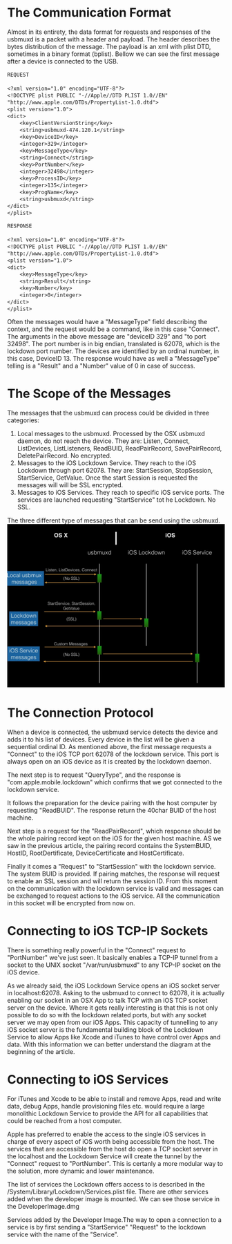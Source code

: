 
# The Communication Format
Almost in its entirety, the data format for requests and responses of the usbmuxd is a packet with a header and payload. The header describes the bytes distribution of the message. The payload is an xml with plist DTD, sometimes in a binary format (bplist). Bellow we can see the first message after a device is connected to the USB.

```
REQUEST

<?xml version="1.0" encoding="UTF-8"?>
<!DOCTYPE plist PUBLIC "-//Apple//DTD PLIST 1.0//EN" "http://www.apple.com/DTDs/PropertyList-1.0.dtd">
<plist version="1.0">
<dict>
	<key>ClientVersionString</key>
	<string>usbmuxd-474.120.1</string>
	<key>DeviceID</key>
	<integer>329</integer>
	<key>MessageType</key>
	<string>Connect</string>
	<key>PortNumber</key>
	<integer>32498</integer>
	<key>ProcessID</key>
	<integer>135</integer>
	<key>ProgName</key>
	<string>usbmuxd</string>
</dict>
</plist>
```

```
RESPONSE

<?xml version="1.0" encoding="UTF-8"?>
<!DOCTYPE plist PUBLIC "-//Apple//DTD PLIST 1.0//EN" "http://www.apple.com/DTDs/PropertyList-1.0.dtd">
<plist version="1.0">
<dict>
	<key>MessageType</key>
	<string>Result</string>
	<key>Number</key>
	<integer>0</integer>
</dict>
</plist>
```

Often the messages would have a "MessageType" field describing the context, and the request would be a command, like in this case "Connect". The arguments in the above message are "deviceID 329" and "to port 32498". The port number is in big endian, translated is 62078, which is the lockdown port number. The devices are identified by an ordinal number, in this case, DeviceID 13.
The response would have as well a "MessageType" telling is a "Result" and a "Number" value of 0 in case of success.

# The Scope of the Messages
The messages that the usbmuxd can process could be divided in three categories:

1. Local messages to the usbmuxd. Processed by the OSX usbmuxd daemon, do not reach the device. They are: Listen, Connect, ListDevices, ListListeners, ReadBUID, ReadPairRecord, SavePairRecord, DeletePairRecord. No encrypted.
2. Messages to the iOS Lockdown Service. They reach to the iOS Lockdown through port 62078. They are: StartSession, StopSession, StartService, GetValue. Once the start Session is requested the messages will will be SSL encrypted.
3. Messages to iOS Services. They reach to specific iOS service ports. The services are launched requesting "StartService" tot he Lockdown. No SSL.

The three different type of messages that can be send using the usbmuxd. 
![diagram](../Resource/wiki_assets/usbmuxd/messages-scope-diagram2.jpeg)


# The Connection Protocol

When a device is connected, the usbmuxd service detects the device and adds it to his list of devices. Every device in the list will be given a sequential ordinal ID.
As mentioned above, the first message requests a "Connect" to the iOS TCP port 62078 of the lockdown service. This port is always open on an iOS device as it is created by the lockdown daemon.

The next step is to request "QueryType", and the response is "com.apple.mobile.lockdown" which confirms that we got connected to the lockdown service.

It follows the preparation for the device pairing with the host computer by requesting "ReadBUID". The response return the 40char BUID of the host machine.

Next step is a request for the "ReadPairRecord", which response should be the whole pairing record kept on the iOS for the given host machine. AS we saw in the previous article, the pairing record contains the SystemBUID, HostID, RootDertificate, DeviceCertificate and HostCertificate.

Finally it comes a "Request" to "StartSession" with the lockdown service. The system BUID is provided. If pairing matches, the response will request to enable an SSL session and will return the session ID.
From this moment on the communication with the lockdown service is valid and messages can be exchanged to request actions to the iOS service. All the communication in this socket will be encrypted from now on.

# Connecting to iOS TCP-IP Sockets

There is something really powerful in the "Connect" request to "PortNumber" we've just seen. It basically enables a TCP-IP tunnel from a socket to the UNIX socket "/var/run/usbmuxd" to any TCP-IP socket on the iOS device.

As we already said, the iOS Lockdown Service opens an iOS socket server in localhost:62078. Asking to the usbmuxd to connect to 62078, it is actually enabling our socket in an OSX App to talk TCP with an iOS TCP socket server on the device. Where it gets really interesting is that this is not only possible to do so with the lockdown related ports, but with any socket server we may open from our iOS Apps.
This capacity of tunnelling to any iOS socket server is the fundamental building block of the Lockdown Service to allow Apps like Xcode and iTunes to have control over Apps and data. With this information we can better understand the diagram at the beginning of the article.

# Connecting to iOS Services

For iTunes and Xcode to be able to install and remove Apps, read and write data, debug Apps, handle provisioning files etc. would require a large monolithic Lockdown Service to provide the API for all capabilities that could be reached from a host computer.

Apple has preferred to enable the access to the single iOS services in charge of every aspect of iOS worth being accessible from the host. The services that are accessible from the host do open a TCP socket server in the localhost and the Lockdown Service will create the tunnel by the "Connect" request to "PortNumber". This is certanly a more modular way to the solution, more dynamic and lower maintenance.

The list of services the Lockdown offers access to is described in the /System/Library/Lockdown/Services.plist file. There are other services added when the developer image is mounted. We can see those service in the DeveloperImage.dmg

Services added by the Developer Image.The way to open a connection to a service is by first sending a "StartService" "Request" to the lockdown service with the name of the "Service".


